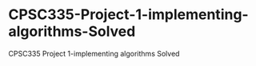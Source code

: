 # CPSC335-Project-1-implementing-algorithms-Solved
CPSC335 Project 1-implementing algorithms Solved
